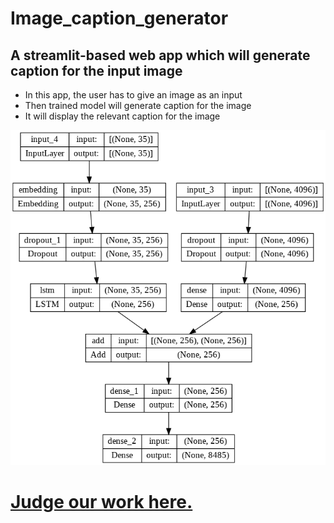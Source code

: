 # Image_caption_generator
## A streamlit-based web app which will generate caption for the input image

- In this app, the user has to give an image as an input
- Then trained model will generate caption for the image
- It will display the relevant caption for the image

![Architecture](model.png)

# [Judge our work here.](https://image-caption-generator.streamlit.app/)
